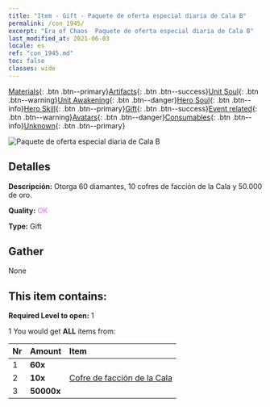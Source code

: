 ```yaml
---
title: "Item - Gift - Paquete de oferta especial diaria de Cala B"
permalink: /con_1945/
excerpt: "Era of Chaos  Paquete de oferta especial diaria de Cala B"
last_modified_at: 2021-06-03
locale: es
ref: "con_1945.md"
toc: false
classes: wide
---
```

 [Materials](/ItemsES/){: .btn .btn--primary}[Artifacts](/ItemsES/Artifacts/){: .btn .btn--success}[Unit Soul](/ItemsES/UnitSoul/){: .btn .btn--warning}[Unit Awakening](/ItemsES/UnitAwakening/){: .btn .btn--danger}[Hero Soul](/ItemsES/HeroSoul/){: .btn .btn--info}[Hero Skill](/ItemsES/HeroSkill/){: .btn .btn--primary}[Gift](/ItemsES/Gift/){: .btn .btn--success}[Event related](/ItemsES/Events/){: .btn .btn--warning}[Avatars](/ItemsES/Avatars/){: .btn .btn--danger}[Consumables](/ItemsES/Consumables/){: .btn .btn--info}[Unknown](/ItemsES/Unknown/){: .btn .btn--primary}

 ![Paquete de oferta especial diaria de Cala B](/images/t/i_907220.png)

## Detalles
 **Descripción:** Otorga 60 diamantes, 10 cofres de facción de la Cala y 50.000 de oro.

 **Quality:** <span style="color: #DA70D6">OK</span>

 **Type:** Gift

## Gather

  None

## This item contains:

 **Required Level to open:** 1

 1 You would get **ALL** items  from:

  | Nr | Amount |     Item    |
  |:---|:-------|:------------|
  | 1 |  **60x** | <i class="fas fa-gem"/> |  | 
  | 2 |  **10x** | [Cofre de facción de la Cala](/ItemsES/con_1278/) |  | 
  | 3 |  **50000x** | <i class="fas fa-coins"/> |  | 
